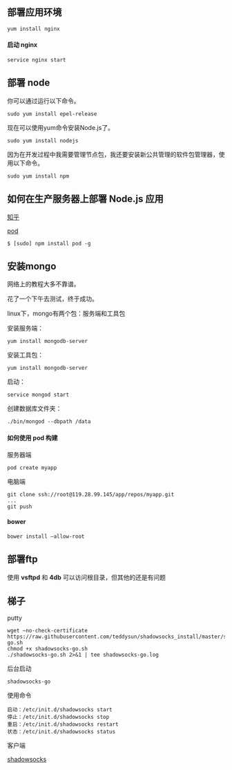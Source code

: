 ## 部署应用环境

```
yum install nginx
```

#### 启动 nginx

```
service nginx start
```

## 部署 node
你可以通过运行以下命令。
```
sudo yum install epel-release
```
现在可以使用yum命令安装Node.js了。
```
sudo yum install nodejs
```
因为在开发过程中我需要管理节点包，我还要安装新公共管理的软件包管理器，使用以下命令。
```
sudo yum install npm
```

## 如何在生产服务器上部署 Node.js 应用

[知乎](https://www.zhihu.com/question/19887245)

[pod](https://github.com/yyx990803/pod)

```
$ [sudo] npm install pod -g
```

## 安装mongo

网络上的教程大多不靠谱。

花了一个下午去测试，终于成功。

linux下，mongo有两个包：服务端和工具包

安装服务端：
```
yum install mongodb-server
```
安装工具包：
```
yum install mongodb-server
```

启动：
```
service mongod start
```

创建数据库文件夹：
```
./bin/mongod --dbpath /data

```


#### 如何使用 pod 构建

服务器端
```
pod create myapp
```
电脑端
```
git clone ssh://root@119.28.99.145/app/repos/myapp.git
...
git push
```
#### bower
```
bower install –allow-root
```

## 部署ftp

使用 **vsftpd** 和 **4db**
可以访问根目录，但其他的还是有问题

## 梯子

putty
```
wget –no-check-certificate https://raw.githubusercontent.com/teddysun/shadowsocks_install/master/shadowsocks-go.sh
chmod +x shadowsocks-go.sh
./shadowsocks-go.sh 2>&1 | tee shadowsocks-go.log
```
后台启动
```
shadowsocks-go
```
使用命令
```
启动：/etc/init.d/shadowsocks start
停止：/etc/init.d/shadowsocks stop
重启：/etc/init.d/shadowsocks restart
状态：/etc/init.d/shadowsocks status
```
客户端

[shadowsocks](https://sourceforge.net/projects/shadowsocksgui/files/dist/)
